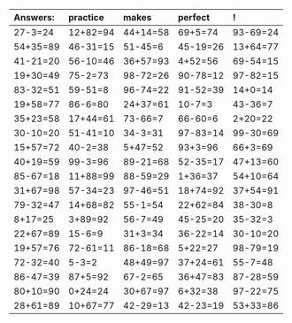 | Answers: | practice | makes | perfect | ! |
| :--- | :--- | :--- | :--- | :--- |
| 27-3=24 | 12+82=94 | 44+14=58 | 69+5=74 | 93-69=24 | 
| 54+35=89 | 46-31=15 | 51-45=6 | 45-19=26 | 13+64=77 | 
| 41-21=20 | 56-10=46 | 36+57=93 | 4+52=56 | 69-54=15 | 
| 19+30=49 | 75-2=73 | 98-72=26 | 90-78=12 | 97-82=15 | 
| 83-32=51 | 59-51=8 | 96-74=22 | 91-52=39 | 14+0=14 | 
| 19+58=77 | 86-6=80 | 24+37=61 | 10-7=3 | 43-36=7 | 
| 35+23=58 | 17+44=61 | 73-66=7 | 66-60=6 | 2+20=22 | 
| 30-10=20 | 51-41=10 | 34-3=31 | 97-83=14 | 99-30=69 | 
| 15+57=72 | 40-2=38 | 5+47=52 | 93+3=96 | 66+3=69 | 
| 40+19=59 | 99-3=96 | 89-21=68 | 52-35=17 | 47+13=60 | 
| 85-67=18 | 11+88=99 | 88-59=29 | 1+36=37 | 54+10=64 | 
| 31+67=98 | 57-34=23 | 97-46=51 | 18+74=92 | 37+54=91 | 
| 79-32=47 | 14+68=82 | 55-1=54 | 22+62=84 | 38-30=8 | 
| 8+17=25 | 3+89=92 | 56-7=49 | 45-25=20 | 35-32=3 | 
| 22+67=89 | 15-6=9 | 31+3=34 | 36-22=14 | 30-10=20 | 
| 19+57=76 | 72-61=11 | 86-18=68 | 5+22=27 | 98-79=19 | 
| 72-32=40 | 5-3=2 | 48+49=97 | 37+24=61 | 55-7=48 | 
| 86-47=39 | 87+5=92 | 67-2=65 | 36+47=83 | 87-28=59 | 
| 80+10=90 | 0+24=24 | 30+67=97 | 6+32=38 | 97-22=75 | 
| 28+61=89 | 10+67=77 | 42-29=13 | 42-23=19 | 53+33=86 | 
